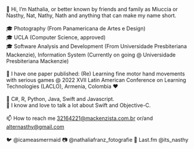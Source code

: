 👋 Hi, I’m Nathalia, or better known by friends and family as Miuccia or Nasthy, Nat, Nathy, Nath and anything that can make my name short.
<br>
<br>
🎓 Photography (From Panamericana de Artes e Design)
<br>
🎓 UCLA (Computer Science, approved)
<br>
🎓 Software Analysis and Development (From Universidade Presbiteriana Mackenzie), Information System (Currently on going @ Universidade Presbiteriana Mackenzie) 
<br>
<br>
📔 I have one paper published: (Re) Learning fine motor hand movements with serious games @ 2022 XVII Latin American Conference on Learning Technologies (LACLO), Armenia, Colombia ❤️
<br>
<br>
👀 C#, R, Python, Java, Swift and Javascript.
<br>
📱 I know and love to talk a lot about Swift and Objective-C.
<br>
<br>
📫 How to reach me 32164221@mackenzista.com.br or/and alternasthy@gmail.com
<br>
<br>
🐦 @icameasmermaid 📷 @nathaliafranz_fotografie 🎵 Last.fm @its_nasthy

